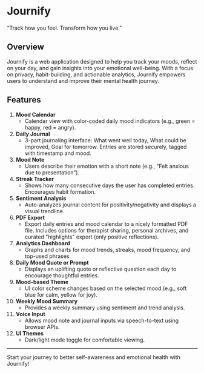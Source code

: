 # Journify

“Track how you feel. Transform how you live.”

## Overview
Journify is a web application designed to help you track your moods, reflect on your day, and gain insights into your emotional well-being. With a focus on privacy, habit-building, and actionable analytics, Journify empowers users to understand and improve their mental health journey.

## Features

1. **Mood Calendar**
   - Calendar view with color-coded daily mood indicators (e.g., green = happy, red = angry).
2. **Daily Journal**
   - 3-part journaling interface: What went well today, What could be improved, Goal for tomorrow. Entries are stored securely, tagged with timestamp and mood.
3. **Mood Note**
   - Users describe their emotion with a short note (e.g., “Felt anxious due to presentation”).
4. **Streak Tracker**
   - Shows how many consecutive days the user has completed entries. Encourages habit formation.
5. **Sentiment Analysis**
   - Auto-analyzes journal content for positivity/negativity and displays a visual trendline.
6. **PDF Export**
   - Export daily entries and mood calendar to a nicely formatted PDF file. Includes options for therapist sharing, personal archives, and curated "highlights" export (only positive reflections).
7. **Analytics Dashboard**
   - Graphs and charts for mood trends, streaks, mood frequency, and top-used phrases.
8. **Daily Mood Quote or Prompt**
   - Displays an uplifting quote or reflective question each day to encourage thoughtful entries.
9. **Mood-based Theme**
   - UI color scheme changes based on the selected mood (e.g., soft blue for calm, yellow for joy).
10. **Weekly Mood Summary**
    - Provides a weekly summary using sentiment and trend analysis.
11. **Voice Input**
    - Allows mood note and journal inputs via speech-to-text using browser APIs.
12. **UI Themes**
    - Dark/light mode toggle for comfortable viewing.

---

Start your journey to better self-awareness and emotional health with Journify!
